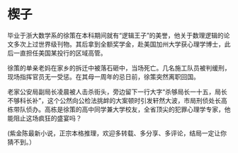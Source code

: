 #  楔子

毕业于浙大数学系的徐策在本科期间就有“逻辑王子”的美誉，他关于数理逻辑的论文多次上过世界级刊物。其后拿到全额奖学金，赴美国加州大学获心理学博士，此后一直担任美国某投行的区域高管。

徐策的单亲老妈在家乡的拆迁中被落石砸中，当场死亡。几名施工队员被判缓刑，现场指挥官员无一受惩。在其母一周年的忌日前，徐策突然离职回国。

老家公安局副局长凌晨被人击杀街头，旁边留下一行大字“杀够局长一十五，局长不够科长补”，这个公然向公检法挑衅的大案顿时引发轩然大波，市局刑侦处长高栋带队侦办。高栋是徐策的高中同学兼大学校友，全省顶尖的犯罪心理学专家，他能阻止这场疯狂的盛宴吗？

(紫金陈最新小说，正宗本格推理，欢迎多转载、多分享、多评论，结局一定让你猜不到。）




